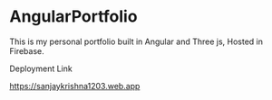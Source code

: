 # AngularPortfolio

This is my personal portfolio built in Angular and Three js, Hosted in Firebase.

Deployment Link

https://sanjaykrishna1203.web.app
